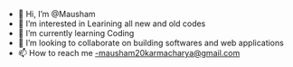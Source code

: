 - 👋 Hi, I’m @Mausham
- 👀 I’m interested in Learining all new and old codes
- 🌱 I’m currently learning Coding
- 💞️ I’m looking to collaborate on building softwares and web applications
- 📫 How to reach me -mausham20karmacharya@gmail.com

<!---
Mausham/Mausham is a ✨ special ✨ repository because its `README.md` (this file) appears on your GitHub profile.
You can click the Preview link to take a look at your changes.
--->
